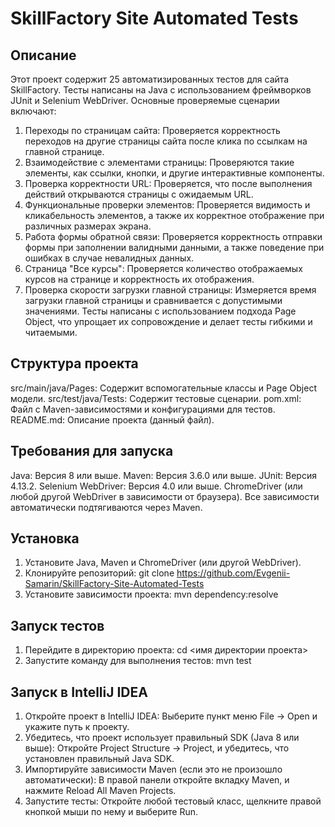 # SkillFactory Site Automated Tests

## Описание
Этот проект содержит 25 автоматизированных тестов для сайта SkillFactory. Тесты написаны на Java с использованием фреймворков JUnit и Selenium WebDriver. 
Основные проверяемые сценарии включают:
1. Переходы по страницам сайта: Проверяется корректность переходов на другие страницы сайта после клика по ссылкам на главной странице.
2. Взаимодействие с элементами страницы: Проверяются такие элементы, как ссылки, кнопки, и другие интерактивные компоненты.
3. Проверка корректности URL: Проверяется, что после выполнения действий открываются страницы с ожидаемым URL.
4. Функциональные проверки элементов: Проверяется видимость и кликабельность элементов, а также их корректное отображение при различных размерах экрана.
5. Работа формы обратной связи: Проверяется корректность отправки формы при заполнении валидными данными, а также поведение при ошибках в случае невалидных данных.
6. Страница "Все курсы": Проверяется количество отображаемых курсов на странице и корректность их отображения.
7. Проверка скорости загрузки главной страницы: Измеряется время загрузки главной страницы и сравнивается с допустимыми значениями.
Тесты написаны с использованием подхода Page Object, что упрощает их сопровождение и делает тесты гибкими и читаемыми.

## Структура проекта
src/main/java/Pages: Содержит вспомогательные классы и Page Object модели.
src/test/java/Tests: Содержит тестовые сценарии.
pom.xml: Файл с Maven-зависимостями и конфигурациями для тестов.
README.md: Описание проекта (данный файл).

## Требования для запуска
Java: Версия 8 или выше.
Maven: Версия 3.6.0 или выше.
JUnit: Версия 4.13.2.
Selenium WebDriver: Версия 4.0 или выше.
ChromeDriver (или любой другой WebDriver в зависимости от браузера).
Все зависимости автоматически подтягиваются через Maven.

## Установка
1. Установите Java, Maven и ChromeDriver (или другой WebDriver).
2. Клонируйте репозиторий: git clone https://github.com/Evgenii-Samarin/SkillFactory-Site-Automated-Tests
3. Установите зависимости проекта: mvn dependency:resolve

## Запуск тестов
1. Перейдите в директорию проекта: cd <имя директории проекта>
2. Запустите команду для выполнения тестов: mvn test

## Запуск в IntelliJ IDEA
1. Откройте проект в IntelliJ IDEA: Выберите пункт меню File -> Open и укажите путь к проекту.
2. Убедитесь, что проект использует правильный SDK (Java 8 или выше): Откройте Project Structure -> Project, и убедитесь, что установлен правильный Java SDK.
3. Импортируйте зависимости Maven (если это не произошло автоматически): В правой панели откройте вкладку Maven, и нажмите Reload All Maven Projects.
4. Запустите тесты: Откройте любой тестовый класс, щелкните правой кнопкой мыши по нему и выберите Run.